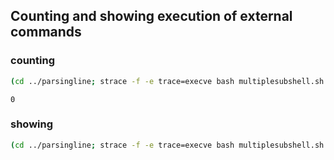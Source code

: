 ## Counting and showing execution of external commands
### counting
```bash
(cd ../parsingline; strace -f -e trace=execve bash multiplesubshell.sh 2>&1 | grep execve | wc -l)
```
```
0
```
### showing
```bash
(cd ../parsingline; strace -f -e trace=execve bash multiplesubshell.sh 2>&1 | grep execve  )
```
```
```
